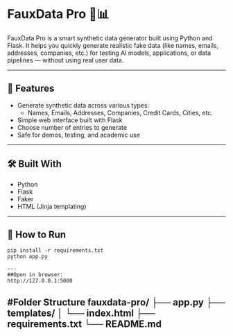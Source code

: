 # FauxData Pro 🧪📊

FauxData Pro is a smart synthetic data generator built using Python and Flask. It helps you quickly generate realistic fake data (like names, emails, addresses, companies, etc.) for testing AI models, applications, or data pipelines — without using real user data.

---

## 🚀 Features

- Generate synthetic data across various types:
  - Names, Emails, Addresses, Companies, Credit Cards, Cities, etc.
- Simple web interface built with Flask
- Choose number of entries to generate
- Safe for demos, testing, and academic use

---

## 🛠️ Built With

- Python
- Flask
- Faker
- HTML (Jinja templating)

---

## 📸 How to Run

```
pip install -r requirements.txt
python app.py

---
##Open in browser:
http://127.0.0.1:5000
```
#Folder Structure
fauxdata-pro/
├── app.py
├── templates/
│   └── index.html
├── requirements.txt
└── README.md
---
